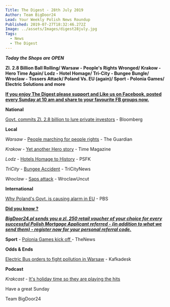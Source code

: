 ```yaml
---
Title: The Digest - 28th July 2019
Author: Team BigDoor24
Lead: Your Weekly Polish News Roundup
Published: 2019-07-27T18:32:46.272Z
Image: ../assets/Images/digest28july.jpg
Tags:
  - News
  - The Digest
---
```

**_Today the Shops are OPEN_**

**Zl. 2.8 Billion Ball Rolling/  Warsaw - People's Rights Wronged/ Krakow - Hero Time Again/ Lodz - Hotel Homage/ Tri-City - Bungee Bungle/ Wroclaw - Tossers Attack/ Poland Vs. EU (again)/ Sport - Polonia Games/ Electric Solutions and more**

[**If you enjoy The Digest please support and Like us on Facebook, posted every Sunday at 10 am and share to your favourite FB groups now.**](https://www.facebook.com/bigdoor24/)

<div class="sharethis-inline-share-buttons"></div>

**National**

[Govt. commits Zl. 2.8 billion to lure private investors](https://www.bloomberg.com/news/articles/2019-07-24/poland-lures-private-equity-with-737-million-co-investment-plan) - Bloomberg

**Local**

_Warsaw_ -  [People marching for people rights](https://www.theguardian.com/world/2019/jul/27/poland-march-warsaw-support-lgbt-rights-pride-violence) - The Guardian

_Krakow_  -  [Yet another Hero story](https://time.com/5635746/the-remarkable-story-of-the-man-who-volunteered-to-enter-auschwitz-and-tell-the-world-about-it/) - Time Magazine

_Lodz -_ [Hotels Homage to History](https://www.psfk.com/2019/07/puro-lodz-hotel-cinema-history.html) - PSFK

_TriCity_ -   [Bungee Accident](https://tricitynews.pl/bungee-accident-in-gdynia/) - TriCityNews

_Wroclaw_ - [Saps attack](http://wroclawuncut.com/2019/07/26/wroclawian-attacked-for-publicly-criticising-homophobic-graffiti/) - WroclawUncut

**International**

[Why Poland's Govt. is causing alarm in EU](https://www.pbs.org/newshour/show/why-polands-conservative-government-is-causing-alarm-at-the-eu) - PBS

[**Did you know ?**](https://bigdoor24.pl/)

[**_BigDoor24.pl sends you a zl. 250 retail voucher of your choice for every successful Polish Mortgage Applicant referred - (in addition to what we send them) - register now for your personal referral code._**](https://bigdoor24.pl/)

**Sport** - [Polonia Games kick off ](https://www.polskieradio.pl/395/7790/Artykul/2347175,World-Summer-Polonia-Games-open-in-Poland)- TheNews

**Odds & Ends**

[Electric Bus orders to fight pollution in Warsaw](https://kafkadesk.org/2019/07/26/warsaw-buys-fleet-of-electric-buses-in-bid-to-tackle-pollution/) - Kafkadesk

**Podcast**

_Krakcast_ - [It's holiday time so they are playing the hits](https://www.krakcast.pl/)

Have a great Sunday

Team BigDoor24
